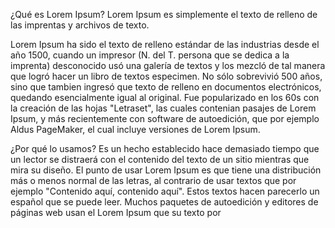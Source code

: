 ¿Qué es Lorem Ipsum?
Lorem Ipsum es simplemente el texto
de relleno de las imprentas y archivos de texto.

 Lorem Ipsum ha sido el texto de relleno estándar de las industrias desde el año 1500,
  cuando un impresor (N. del T. persona que se dedica a la imprenta) desconocido usó una galería de textos y 
  los mezcló de tal manera que logró hacer un libro de textos especimen.
   No sólo sobrevivió 500 años, sino que tambien ingresó que texto de relleno en documentos electrónicos, 
   quedando esencialmente igual al original. Fue popularizado en los 60s con la creación de las hojas "Letraset", 
   las cuales contenian pasajes de Lorem Ipsum, y más recientemente con software de autoedición, que por ejemplo Aldus PageMaker, 
   el cual incluye versiones de Lorem Ipsum.

¿Por qué lo usamos?
Es un hecho establecido hace demasiado tiempo que un lector se distraerá con el contenido del texto de un sitio mientras que mira su diseño.
 El punto de usar Lorem Ipsum es que tiene una distribución más o menos normal de las letras, al contrario de usar textos que por ejemplo 
 "Contenido aquí, contenido aquí". Estos textos hacen parecerlo un español que se puede leer. 
Muchos paquetes de autoedición y editores de páginas web usan el Lorem Ipsum que su texto por 
